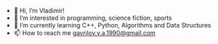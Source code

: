 - 👋 Hi, I’m Vladimir!
- 👀 I’m interested in programming, science fiction, sports
- 🌱 I’m currently learning C++, Python, Algorithms and Data Structures
- 📫 How to reach me gavrilov.v.a.1990@gmail.com

<!---
VladimirAG/VladimirAG is a ✨ special ✨ repository because its `README.md` (this file) appears on your GitHub profile.
You can click the Preview link to take a look at your changes.
--->
